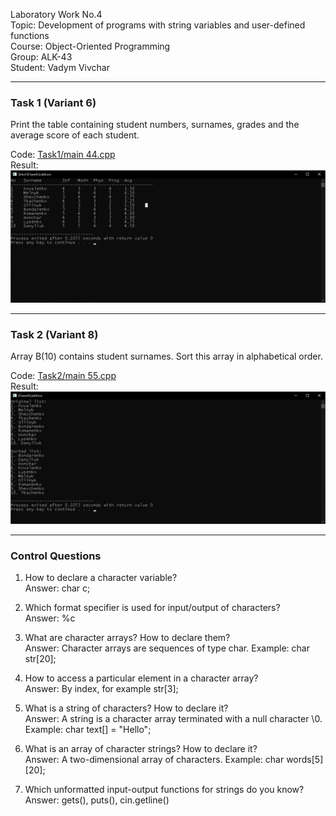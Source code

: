 Laboratory Work No.4  
Topic: Development of programs with string variables and user-defined functions  
Course: Object-Oriented Programming  
Group: ALK-43  
Student: Vadym Vivchar  

---

### Task 1 (Variant 6)  
Print the table containing student numbers, surnames, grades and the average score of each student.  

Code: [Task1/main 44.cpp](Task1/main%2044.cpp)  
Result: ![Screenshot](Task1/444.jpg)  

---

### Task 2 (Variant 8)  
Array B(10) contains student surnames. Sort this array in alphabetical order.  

Code: [Task2/main 55.cpp](Task2/main%2055.cpp)  
Result: ![Screenshot](Task2/555.jpg)  

---

### Control Questions
1. How to declare a character variable?  
Answer: char c;  

2. Which format specifier is used for input/output of characters?  
Answer: %c  

3. What are character arrays? How to declare them?  
Answer: Character arrays are sequences of type char. Example: char str[20];  

4. How to access a particular element in a character array?  
Answer: By index, for example str[3];  

5. What is a string of characters? How to declare it?  
Answer: A string is a character array terminated with a null character \0. Example: char text[] = "Hello";  

6. What is an array of character strings? How to declare it?  
Answer: A two-dimensional array of characters. Example: char words[5][20];  

7. Which unformatted input-output functions for strings do you know?  
Answer: gets(), puts(), cin.getline()  

